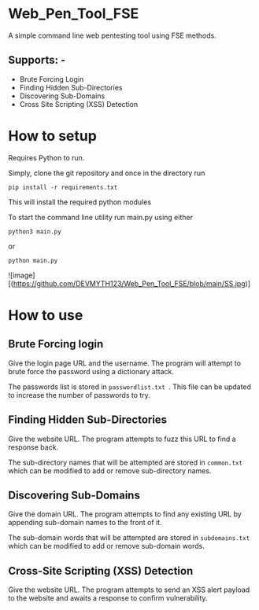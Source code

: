 # Web_Pen_Tool_FSE

A simple command line web pentesting tool using FSE methods.

## Supports: -
* Brute Forcing Login
* Finding Hidden Sub-Directories
* Discovering Sub-Domains
* Cross Site Scripting (XSS) Detection

# How to setup

Requires Python to run. 

Simply, clone the git repository and once in the directory run
```
pip install -r requirements.txt
```
This will install the required python modules

To start the command line utility run main.py using either
```
python3 main.py
```
or
```
python main.py
```

![image][(https://github.com/DEVMYTH123/Web_Pen_Tool_FSE/blob/main/SS.jpg)]

# How to use

## Brute Forcing login
Give the login page URL and the username. The program will attempt to brute force the password using a dictionary attack.

The passwords list is stored in ```passwordlist.txt ```. This file can be updated to increase the number of passwords to try.

## Finding Hidden Sub-Directories
Give the website URL. The program attempts to fuzz this URL to find a response back.

The sub-directory names that will be attempted are stored in ```common.txt``` which can be modified to add or remove sub-directory names.

## Discovering Sub-Domains
Give the domain URL. The program attempts to find any existing URL by appending sub-domain names to the front of it.

The sub-domain words that will be attempted are stored in ```subdomains.txt``` which can be modified to add or remove sub-domain words.

## Cross-Site Scripting (XSS) Detection
Give the website URL. The program attempts to send an XSS alert payload to the website and awaits a response to confirm vulnerability.
